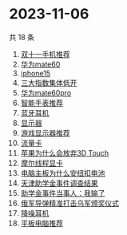 # 2023-11-06

共 18 条

<!-- BEGIN -->
<!-- 最后更新时间 Mon Nov 06 2023 16:10:16 GMT+0800 (China Standard Time) -->

1. [双十一手机推荐](https://www.zhihu.com/search?q=%E5%8F%8C%E5%8D%81%E4%B8%80%E6%89%8B%E6%9C%BA%E6%8E%A8%E8%8D%90)
1. [华为mate60](https://www.zhihu.com/search?q=%E5%8D%8E%E4%B8%BAmate60)
1. [iphone15](https://www.zhihu.com/search?q=iphone15)
1. [三大指数集体低开](https://www.zhihu.com/search?q=%E4%B8%89%E5%A4%A7%E6%8C%87%E6%95%B0%E9%9B%86%E4%BD%93%E4%BD%8E%E5%BC%80)
1. [华为mate60pro](https://www.zhihu.com/search?q=%E5%8D%8E%E4%B8%BAmate60pro)
1. [智能手表推荐](https://www.zhihu.com/search?q=%E6%99%BA%E8%83%BD%E6%89%8B%E8%A1%A8%E6%8E%A8%E8%8D%90)
1. [蓝牙耳机](https://www.zhihu.com/search?q=%E8%93%9D%E7%89%99%E8%80%B3%E6%9C%BA)
1. [显示器](https://www.zhihu.com/search?q=%E6%98%BE%E7%A4%BA%E5%99%A8)
1. [游戏显示器推荐](https://www.zhihu.com/search?q=%E6%B8%B8%E6%88%8F%E6%98%BE%E7%A4%BA%E5%99%A8%E6%8E%A8%E8%8D%90)
1. [流量卡](https://www.zhihu.com/search?q=%E6%B5%81%E9%87%8F%E5%8D%A1)
1. [苹果为什么会放弃3D Touch](https://www.zhihu.com/search?q=%E8%8B%B9%E6%9E%9C%E4%B8%BA%E4%BB%80%E4%B9%88%E4%BC%9A%E6%94%BE%E5%BC%833D%20Touch)
1. [摩尔线程显卡](https://www.zhihu.com/search?q=%E6%91%A9%E5%B0%94%E7%BA%BF%E7%A8%8B%E6%98%BE%E5%8D%A1)
1. [电脑主板为什么安纽扣电池](https://www.zhihu.com/search?q=%E7%94%B5%E8%84%91%E4%B8%BB%E6%9D%BF%E4%B8%BA%E4%BB%80%E4%B9%88%E5%AE%89%E7%BA%BD%E6%89%A3%E7%94%B5%E6%B1%A0)
1. [天津助学金事件调查结果](https://www.zhihu.com/search?q=%E5%A4%A9%E6%B4%A5%E5%8A%A9%E5%AD%A6%E9%87%91%E4%BA%8B%E4%BB%B6%E8%B0%83%E6%9F%A5%E7%BB%93%E6%9E%9C)
1. [助学金事件当事人：我输了](https://www.zhihu.com/search?q=%E5%8A%A9%E5%AD%A6%E9%87%91%E4%BA%8B%E4%BB%B6%E5%BD%93%E4%BA%8B%E4%BA%BA%EF%BC%9A%E6%88%91%E8%BE%93%E4%BA%86)
1. [俄军导弹精准打击乌军颁奖仪式](https://www.zhihu.com/search?q=%E4%BF%84%E5%86%9B%E5%AF%BC%E5%BC%B9%E7%B2%BE%E5%87%86%E6%89%93%E5%87%BB%E4%B9%8C%E5%86%9B%E9%A2%81%E5%A5%96%E4%BB%AA%E5%BC%8F)
1. [降噪耳机](https://www.zhihu.com/search?q=%E9%99%8D%E5%99%AA%E8%80%B3%E6%9C%BA)
1. [平板电脑推荐](https://www.zhihu.com/search?q=%E5%B9%B3%E6%9D%BF%E7%94%B5%E8%84%91%E6%8E%A8%E8%8D%90)

<!-- END -->
